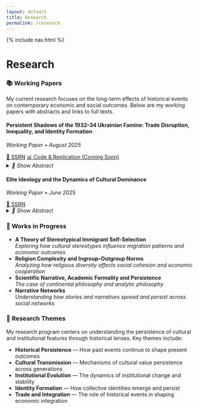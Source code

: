 ```yaml
---
layout: default
title: Research
permalink: /research
---
```


{% include nav.html %}

# Research

<div class="card">
  <h3>📚 Working Papers</h3>
  <p>
    My current research focuses on the long-term effects of historical events on contemporary economic and social outcomes. 
    Below are my working papers with abstracts and links to full texts.
  </p>
</div>

<div class="research-item">
  <h4>Persistent Shadows of the 1932–34 Ukrainian Famine: Trade Disruption, Inequality, and Identity Formation</h4>
  <p>
    <em>Working Paper • August 2025</em>
  </p>
  <div class="research-links">
    <a href="https://papers.ssrn.com/sol3/papers.cfm?abstract_id=5387015">📄 SSRN</a>
    <a href="#">📊 Code & Replication (Coming Soon)</a>
  </div>
  
  <details>
    <summary><em>📖 Show Abstract</em></summary>
    <div>
      <p>
        I study the persistent effects of the 1932–34 famine in Ukraine. Exploiting exogenous weather shocks and selecting 
        the strongest predictor of famine intensity, I show that: (i) regions with greater famine exposure are less integrated 
        into international trade and exhibit higher within-region inequality, with effects on trade more pronounced for exports 
        than imports; (ii) famine exposure significantly reduces import activity with Russia, though the decline is compensated 
        by increased imports from China, the United States, and the European Union; (iii) famine exposure is associated with 
        a more salient Ukrainian identity, often incompatible with alternative identities such as Russian, Eastern Slavic, or 
        religious affiliations—helping explain the rupture in import ties; (iv) individuals in more severely affected regions 
        remain trapped in poorer economic conditions and are less likely to be politically active, contributing to export 
        underperformance due to reduced economic competitiveness; (v) empirical evidence on intergenerational transmission 
        confirms theoretical predictions, underscoring the role of the political environment in shaping cultural value persistence; 
        and (vi) education programs are likely among the key mechanisms through which these long-term effects are sustained. 
        The results are robust to classical IV diagnostics, placebo tests, migration correction, and falsification tests using 
        randomly generated outcome variables with identical spatial distribution.
      </p>
    </div>
  </details>
</div>

<div class="research-item">
  <h4>Elite Ideology and the Dynamics of Cultural Dominance</h4>
  <p>
    <em>Working Paper • June 2025</em>
  </p>
  <div class="research-links">
    <a href="https://papers.ssrn.com/sol3/papers.cfm?abstract_id=5278149">📄 SSRN</a>
  </div>
  
  <details>
    <summary><em>📖 Show Abstract</em></summary>
    <div>
      <p>
        I develop a dynamic model to study the interaction between intergenerational cultural value transmission and the elite's 
        choice of regime ideology. The model allows regimes to be stationary, time-varying, and ultimately endogenously chosen 
        by elites. I first show that, under any regime choice, the initial distribution of cultural values will almost surely 
        lead to the extinction of one value. I then analyze a two-period regime sequence, demonstrating that the duration of 
        the initial regime is critical in preventing ideological backlash when institutions change. I characterize the minimum 
        duration required for early-period policymakers to ensure that their preferred cultural value dominates in the long run, 
        regardless of future regime shifts. Finally, I endogenize regime choice by modeling elite preferences, showing how the 
        initial cultural allocation determines whether long-term policy stabilizes or cycles, causing fluctuations in the dominant 
        cultural value.
      </p>
    </div>
  </details>
</div>

<div class="card">
  <h3>🔬 Works in Progress</h3>
  <ul class="clean">
    <li>
      <strong>A Theory of Stereotypical Immigrant Self-Selection</strong><br>
      <em>Exploring how cultural stereotypes influence migration patterns and economic outcomes</em>
    </li>
    <li>
      <strong>Religion Complexity and Ingroup–Outgroup Norms</strong><br>
      <em>Analyzing how religious diversity affects social cohesion and economic cooperation</em>
    </li>
    <li>
      <strong>Scientific Narrative, Academic Formality and Persistence</strong><br>
      <em>The case of continental philosophy and analytic philosophy</em>
    </li>
    <li>
      <strong>Narrative Networks</strong><br>
      <em>Understanding how stories and narratives spread and persist across social networks</em>
    </li>
  </ul>
</div>

<div class="card">
  <h3>🎯 Research Themes</h3>
  <p>
    My research program centers on understanding the persistence of cultural and institutional features 
    through historical lenses. Key themes include:
  </p>
  <ul class="clean">
    <li><strong>Historical Persistence</strong> — How past events continue to shape present outcomes</li>
    <li><strong>Cultural Transmission</strong> — Mechanisms of cultural value persistence across generations</li>
    <li><strong>Institutional Evolution</strong> — The dynamics of institutional change and stability</li>
    <li><strong>Identity Formation</strong> — How collective identities emerge and persist</li>
    <li><strong>Trade and Integration</strong> — The role of historical events in shaping economic integration</li>
  </ul>
</div>


